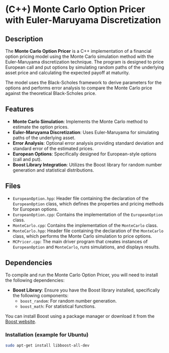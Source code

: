 # (C++) Monte Carlo Option Pricer with Euler-Maruyama Discretization

## Description

The **Monte Carlo Option Pricer** is a C++ implementation of a financial option pricing model using the Monte Carlo simulation method with the Euler-Maruyama discretization technique. The program is designed to price European call and put options by simulating random paths of the underlying asset price and calculating the expected payoff at maturity. 

The model uses the Black-Scholes framework to derive parameters for the options and performs error analysis to compare the Monte Carlo price against the theoretical Black-Scholes price.

## Features

- **Monte Carlo Simulation**: Implements the Monte Carlo method to estimate the option prices.
- **Euler-Maruyama Discretization**: Uses Euler-Maruyama for simulating paths of the underlying asset.
- **Error Analysis**: Optional error analysis providing standard deviation and standard error of the estimated prices.
- **European Options**: Specifically designed for European-style options (call and put).
- **Boost Library Integration**: Utilizes the Boost library for random number generation and statistical distributions.

## Files

- `EuropeanOption.hpp`: Header file containing the declaration of the `EuropeanOption` class, which defines the properties and pricing methods for European options.
- `EuropeanOption.cpp`: Contains the implementation of the `EuropeanOption` class.
- `MonteCarlo.cpp`: Contains the implementation of the `MonteCarlo` class.
- `MonteCarlo.hpp`: Header file containing the declaration of the `MonteCarlo` class, which performs the Monte Carlo simulation to price options.
- `MCPricer.cpp`: The main driver program that creates instances of `EuropeanOption` and `MonteCarlo`, runs simulations, and displays results.

## Dependencies

To compile and run the Monte Carlo Option Pricer, you will need to install the following dependencies:

- **Boost Library**: Ensure you have the Boost library installed, specifically the following components:
  - `boost_random`: For random number generation.
  - `boost_math`: For statistical functions.

You can install Boost using a package manager or download it from the [Boost website](https://www.boost.org/).

### Installation (example for Ubuntu)

```bash
sudo apt-get install libboost-all-dev
